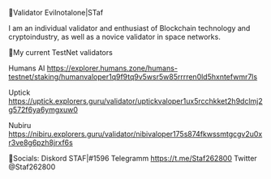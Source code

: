 
🔸Validator Evilnotalone|STaf

I am an individual validator and enthusiast of Blockchain technology and cryptoindustry, as well as a novice validator in space networks.  





🔸My current TestNet validators

Humans AI https://explorer.humans.zone/humans-testnet/staking/humanvaloper1q9f9tq9v5wsr5w85rrrren0ld5hxntefwmr7ls

Uptick https://uptick.explorers.guru/validator/uptickvaloper1ux5rcchkket2h9dclmj2g572f6ya6ymgxuw0

Nubiru https://nibiru.explorers.guru/validator/nibivaloper175s874fkwssmtgcgv2u0xr3ve8g6pzh8jrxf6s




🔸Socials:
Diskord STAF|#1596
Telegramm https://t.me/Staf262800
Twitter @Staf262800
